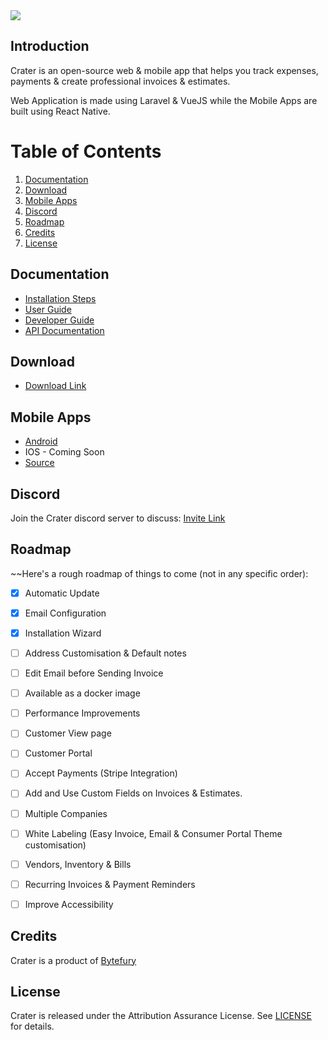 <img src="https://res.cloudinary.com/bytefury/image/upload/v1574149856/Crater/craterframe.png">

## Introduction

Crater is an open-source web & mobile app that helps you track expenses, payments & create professional invoices & estimates.

Web Application is made using Laravel & VueJS while the Mobile Apps are built using React Native.

# Table of Contents

1. [Documentation](#documentation)
2. [Download](#download)
3. [Mobile Apps](#mobile-apps)
4. [Discord](#discord)
5. [Roadmap](#roadmap)
6. [Credits](#credits)
7. [License](#license)

## Documentation

- [Installation Steps](https://docs.craterapp.com/installation.html)
- [User Guide](https://docs.craterapp.com/)
- [Developer Guide](https://docs.craterapp.com/developer-guide.html)
- [API Documentation](https://docs.craterapp.com/api-documentation.html)

## Download
- [Download Link](https://craterapp.com/downloads)

## Mobile Apps
- [Android](https://play.google.com/store/apps/details?id=com.craterapp.app)
- IOS - Coming Soon
- [Source](https://github.com/bytefury/crater-mobile)

## Discord
Join the Crater discord server to discuss: 
[Invite Link](https://discord.gg/nyTstm6)

## Roadmap

~~Here's a rough roadmap of things to come (not in any specific order):
-   [x] Automatic Update
-   [x] Email Configuration
-   [x] Installation Wizard
-   [ ] Address Customisation & Default notes
-   [ ] Edit Email before Sending Invoice
-   [ ] Available as a docker image
-   [ ] Performance Improvements
-   [ ] Customer View page
-   [ ] Customer Portal
-   [ ] Accept Payments (Stripe Integration)
-   [ ] Add and Use Custom Fields on Invoices & Estimates.
-   [ ] Multiple Companies
-   [ ] White Labeling (Easy Invoice, Email & Consumer Portal Theme customisation)
-   [ ] Vendors, Inventory & Bills
-   [ ] Recurring Invoices & Payment Reminders
-   [ ] Improve Accessibility


## Credits
Crater is a product of [Bytefury](https://bytefury.com)

## License
Crater is released under the Attribution Assurance License.
See [LICENSE](LICENSE) for details.
